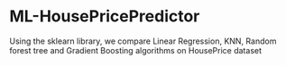 # ML-HousePricePredictor
Using the sklearn library, we compare Linear Regression, KNN, Random forest tree and Gradient Boosting algorithms on HousePrice dataset
